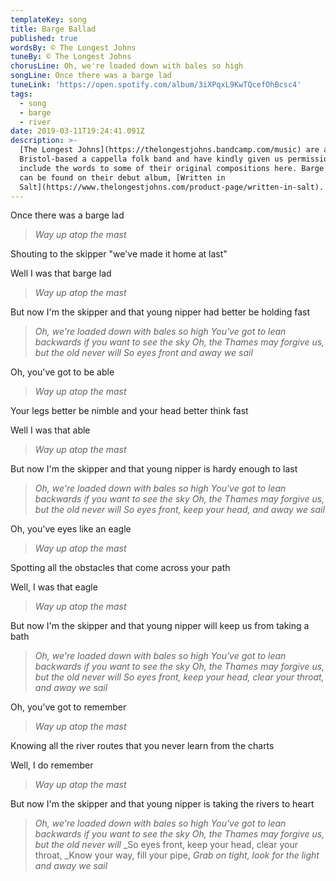 ```yaml
---
templateKey: song
title: Barge Ballad
published: true
wordsBy: © The Longest Johns
tuneBy: © The Longest Johns
chorusLine: Oh, we're loaded down with bales so high
songLine: Once there was a barge lad
tuneLink: 'https://open.spotify.com/album/3iXPqxL9KwTQcefOhBcsc4'
tags:
  - song
  - barge
  - river
date: 2019-03-11T19:24:41.091Z
description: >-
  [The Longest Johns](https://thelongestjohns.bandcamp.com/music) are a
  Bristol-based a cappella folk band and have kindly given us permission to
  include the words to some of their original compositions here. Barge Ballad
  can be found on their debut album, [Written in
  Salt](https://www.thelongestjohns.com/product-page/written-in-salt).
---
```

Once there was a barge lad

>_Way up atop the mast_

Shouting to the skipper "we've made it home at last"

Well I was that barge lad

>_Way up atop the mast_

But now I'm the skipper and that young nipper had better be holding fast

>_Oh, we're loaded down with bales so high_
>_You've got to lean backwards if you want to see the sky_
>_Oh, the Thames may forgive us, but the old never will_
>_So eyes front and away we sail_

Oh, you've got to be able

>_Way up atop the mast_

Your legs better be nimble and your head better think fast

Well I was that able

>_Way up atop the mast_

But now I'm the skipper and that young nipper is hardy enough to last

>_Oh, we're loaded down with bales so high_
>_You've got to lean backwards if you want to see the sky_
>_Oh, the Thames may forgive us, but the old never will_
>_So eyes front, keep your head, and away we sail_

Oh, you've eyes like an eagle

>_Way up atop the mast_

Spotting all the obstacles that come across your path

Well, I was that eagle

>_Way up atop the mast_

But now I'm the skipper and that young nipper will keep us from taking a bath

>_Oh, we're loaded down with bales so high_
>_You've got to lean backwards if you want to see the sky_
>_Oh, the Thames may forgive us, but the old never will_
>_So eyes front, keep your head, clear your throat, and away we sail_

Oh, you've got to remember

>_Way up atop the mast_

Knowing all the river routes that you never learn from the charts

Well, I do remember

>_Way up atop the mast_

But now I'm the skipper and that young nipper is taking the rivers to heart

>_Oh, we're loaded down with bales so high_
>_You've got to lean backwards if you want to see the sky_
>_Oh, the Thames may forgive us, but the old never will_
>_So eyes front, keep your head, clear your throat,
>_Know your way, fill your pipe,
>_Grab on tight, look for the light and away we sail_
